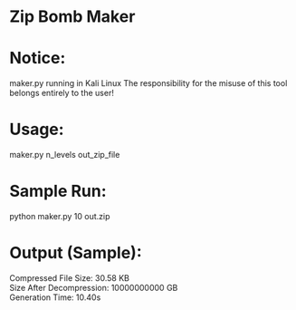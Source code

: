 # Zip Bomb Maker

# Notice:
maker.py running in Kali Linux
The responsibility for the misuse of this tool belongs entirely to the user!

# Usage:
maker.py n_levels out_zip_file

# Sample Run:
python maker.py 10 out.zip

# Output (Sample):
Compressed File Size: 30.58 KB  
Size After Decompression: 10000000000 GB  
Generation Time: 10.40s
